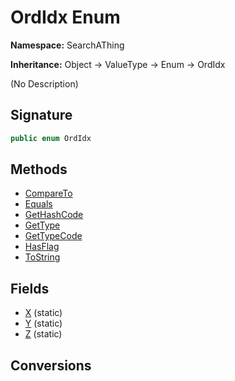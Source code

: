# OrdIdx Enum
**Namespace:** SearchAThing

**Inheritance:** Object → ValueType → Enum → OrdIdx

(No Description)

## Signature
```csharp
public enum OrdIdx
```
## Methods
- [CompareTo](OrdIdx/CompareTo.md)
- [Equals](OrdIdx/Equals.md)
- [GetHashCode](OrdIdx/GetHashCode.md)
- [GetType](OrdIdx/GetType.md)
- [GetTypeCode](OrdIdx/GetTypeCode.md)
- [HasFlag](OrdIdx/HasFlag.md)
- [ToString](OrdIdx/ToString.md)
## Fields
- [X](OrdIdx/X.md) (static)
- [Y](OrdIdx/Y.md) (static)
- [Z](OrdIdx/Z.md) (static)
## Conversions
